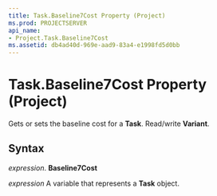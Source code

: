 ```yaml
---
title: Task.Baseline7Cost Property (Project)
ms.prod: PROJECTSERVER
api_name:
- Project.Task.Baseline7Cost
ms.assetid: db4ad40d-969e-aad9-83a4-e1998fd5d0bb
---
```



# Task.Baseline7Cost Property (Project)

Gets or sets the baseline cost for a  **Task**. Read/write **Variant**.


## Syntax

 _expression_. **Baseline7Cost**

 _expression_ A variable that represents a **Task** object.


